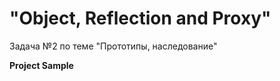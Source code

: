 # "Object, Reflection and Proxy"
Задача №2 по теме "Прототипы, наследование"  
  
**Project Sample**
